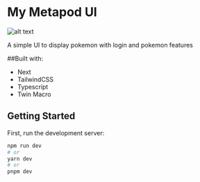 # My Metapod UI

![alt text](https://static.wikia.nocookie.net/videojuego/images/b/b1/Metapod.gif/revision/latest?cb=20070527120420)

A simple UI to display pokemon with login and pokemon features

##Built with:

- Next
- TailwindCSS
- Typescript
- Twin Macro

## Getting Started

First, run the development server:

```bash
npm run dev
# or
yarn dev
# or
pnpm dev
```
